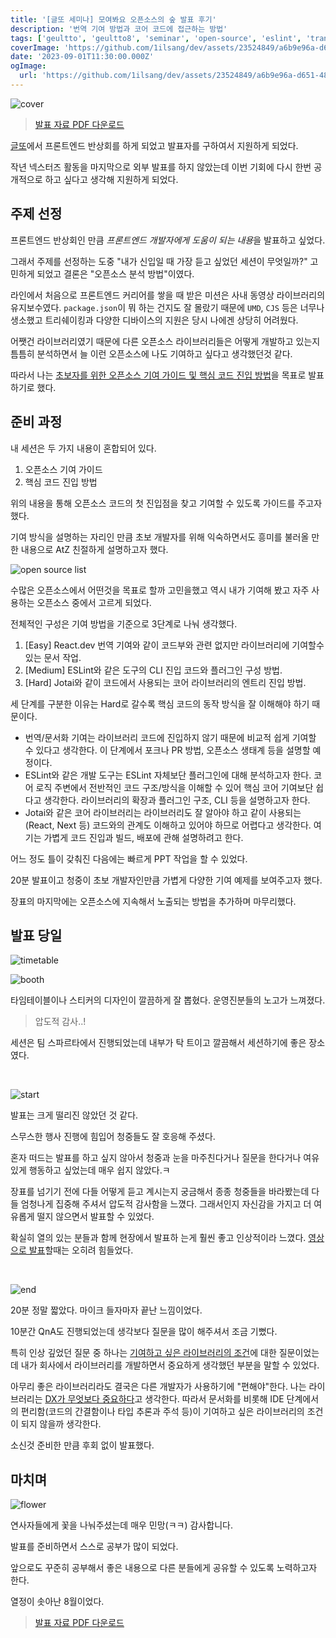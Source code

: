 ```yaml
---
title: '[글또 세미나] 모여봐요 오픈소스의 숲 발표 후기'
description: '번역 기여 방법과 코어 코드에 접근하는 방법'
tags: ['geultto', 'geultto8', 'seminar', 'open-source', 'eslint', 'translate']
coverImage: 'https://github.com/1ilsang/dev/assets/23524849/a6b9e96a-d651-4854-a1a4-a05370dba890'
date: '2023-09-01T11:30:00.000Z'
ogImage:
  url: 'https://github.com/1ilsang/dev/assets/23524849/a6b9e96a-d651-4854-a1a4-a05370dba890'
---
```


<img class="cover" alt="cover" src="https://github.com/1ilsang/dev/assets/23524849/7f688c0e-1e5b-4c97-bffc-312aa35e9d35" alt="cover" />

> [발표 자료 PDF 다운로드](https://github.com/1ilsang/dev/files/12504345/_1ilsang.pdf)

[글또](https://www.notion.so/ac5b18a482fb4df497d4e8257ad4d516)에서 프론트엔드 반상회를 하게 되었고 발표자를 구하여서 지원하게 되었다.

작년 넥스터즈 활동을 마지막으로 외부 발표를 하지 않았는데 이번 기회에 다시 한번 공개적으로 하고 싶다고 생각해 지원하게 되었다.

## 주제 선정

프론트엔드 반상회인 만큼 *프론트엔드 개발자에게 도움이 되는 내용*을 발표하고 싶었다.

그래서 주제를 선정하는 도중 "내가 신입일 때 가장 듣고 싶었던 세션이 무엇일까?" 고민하게 되었고 결론은 "오픈소스 분석 방법"이였다.

라인에서 처음으로 프론트엔드 커리어를 쌓을 때 받은 미션은 사내 동영상 라이브러리의 유지보수였다. `package.json`이 뭐 하는 건지도 잘 몰랐기 때문에 `UMD`, `CJS` 등은 너무나 생소했고 트리쉐이킹과 다양한 디바이스의 지원은 당시 나에겐 상당히 어려웠다.

어쨋건 라이브러리였기 때문에 다른 오픈소스 라이브러리들은 어떻게 개발하고 있는지 틈틈히 분석하면서 늘 이런 오픈소스에 나도 기여하고 싶다고 생각했던것 같다.

따라서 나는 <u>초보자를 위한 오픈소스 기여 가이드 및 핵심 코드 진입 방법</u>을 목표로 발표하기로 했다.

## 준비 과정

내 세션은 두 가지 내용이 혼합되어 있다.

1. 오픈소스 기여 가이드
2. 핵심 코드 진입 방법

위의 내용을 통해 오픈소스 코드의 첫 진입점을 찾고 기여할 수 있도록 가이드를 주고자 했다.

기여 방식을 설명하는 자리인 만큼 초보 개발자를 위해 익숙하면서도 흥미를 불러올 만한 내용으로 AtZ 친절하게 설명하고자 했다.

![open source list](https://github.com/1ilsang/dev/assets/23524849/cc1d815d-f8a0-44e2-ac8c-cdad3406b71d)

수많은 오픈소스에서 어떤것을 목표로 할까 고민을했고 역시 내가 기여해 봤고 자주 사용하는 오픈소스 중에서 고르게 되었다.

전체적인 구성은 기여 방법을 기준으로 3단계로 나눠 생각했다.

1. [Easy] React.dev 번역 기여와 같이 코드부와 관련 없지만 라이브러리에 기여할수 있는 문서 작업.
2. [Medium] ESLint와 같은 도구의 CLI 진입 코드와 플러그인 구성 방법.
3. [Hard] Jotai와 같이 코드에서 사용되는 코어 라이브러리의 엔트리 진입 방법.

세 단계를 구분한 이유는 Hard로 갈수록 핵심 코드의 동작 방식을 잘 이해해야 하기 때문이다.

- 번역/문서화 기여는 라이브러리 코드에 진입하지 않기 때문에 비교적 쉽게 기여할 수 있다고 생각한다. 이 단계에서 포크나 PR 방법, 오픈소스 생태계 등을 설명할 예정이다.
- ESLint와 같은 개발 도구는 ESLint 자체보단 플러그인에 대해 분석하고자 한다. 코어 로직 주변에서 전반적인 코드 구조/방식을 이해할 수 있어 핵심 코어 기여보단 쉽다고 생각한다. 라이브러리의 확장과 플러그인 구조, CLI 등을 설명하고자 한다.
- Jotai와 같은 코어 라이브러리는 라이브러리도 잘 알아야 하고 같이 사용되는(React, Next 등) 코드와의 관계도 이해하고 있어야 하므로 어렵다고 생각한다. 여기는 가볍게 코드 진입과 빌드, 배포에 관해 설명하려고 한다.

어느 정도 틀이 갖춰진 다음에는 빠르게 PPT 작업을 할 수 있었다.

20분 발표이고 청중이 초보 개발자인만큼 가볍게 다양한 기여 예제를 보여주고자 했다.

장표의 마지막에는 오픈소스에 지속해서 노출되는 방법을 추가하며 마무리했다.

## 발표 당일

![timetable](https://github.com/1ilsang/dev/assets/23524849/50959cd4-cffb-4f46-ae2e-8ab76362202b)

![booth](https://github.com/1ilsang/dev/assets/23524849/fde40b79-9c4a-43ba-8c73-828023e3be15)

타임테이블이나 스티커의 디자인이 깔끔하게 잘 뽑혔다. 운영진분들의 노고가 느껴졌다.

> 압도적 감사..!

세션은 팀 스파르타에서 진행되었는데 내부가 탁 트이고 깔끔해서 세션하기에 좋은 장소였다.

<br />

![start](https://github.com/1ilsang/dev/assets/23524849/0d163917-eb6d-4d9b-919b-30aa8e7cff5e)

발표는 크게 떨리진 않았던 것 같다.

스무스한 행사 진행에 힘입어 청중들도 잘 호응해 주셨다.

혼자 떠드는 발표를 하고 싶지 않아서 청중과 눈을 마주친다거나 질문을 한다거나 여유 있게 행동하고 싶었는데 매우 쉽지 않았다.ㅋ

장표를 넘기기 전에 다들 어떻게 듣고 계시는지 궁금해서 종종 청중들을 바라봤는데 다들 엄청나게 집중해 주셔서 압도적 감사함을 느꼈다. 그래서인지 자신감을 가지고 더 여유롭게 떨지 않으면서 발표할 수 있었다.

확실히 열의 있는 분들과 함께 현장에서 발표하 는게 훨씬 좋고 인상적이라 느꼈다. [영상으로 발표](https://engineering.linecorp.com/ko/blog/ui-component-library-for-developers-with-typescript-storybook)할때는 오히려 힘들었다.

<br />

![end](https://github.com/1ilsang/dev/assets/23524849/c4458081-6933-4d58-8345-2e940ad64425)

20분 정말 짧았다. 마이크 들자마자 끝난 느낌이었다.

10분간 QnA도 진행되었는데 생각보다 질문을 많이 해주셔서 조금 기뻤다.

특히 인상 깊었던 질문 중 하나는 <u>기여하고 싶은 라이브러리의 조건</u>에 대한 질문이었는데 내가 회사에서 라이브러리를 개발하면서 중요하게 생각했던 부분을 말할 수 있었다.

아무리 좋은 라이브러리라도 결국은 다른 개발자가 사용하기에 "편해야"한다. 나는 라이브러리는 <u>DX가 무엇보다 중요하다</u>고 생각한다. 따라서 문서화를 비롯해 IDE 단계에서의 편리함(코드의 간결함이나 타입 추론과 주석 등)이 기여하고 싶은 라이브러리의 조건이 되지 않을까 생각한다.

소신것 준비한 만큼 후회 없이 발표했다.

## 마치며

![flower](https://github.com/1ilsang/dev/assets/23524849/cb11a457-109a-443b-ace8-359b92a8fa97)

연사자들에게 꽃을 나눠주셨는데 매우 민망(ㅋㅋ) 감사합니다.

발표를 준비하면서 스스로 공부가 많이 되었다.

앞으로도 꾸준히 공부해서 좋은 내용으로 다른 분들에게 공유할 수 있도록 노력하고자 한다.

열정이 솟아난 8월이었다.

> [발표 자료 PDF 다운로드](https://github.com/1ilsang/dev/files/12504345/_1ilsang.pdf)
